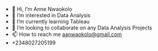 - 👋 Hi, I’m Anne Nwaokolo
- 👀 I’m interested in Data Analysis
- 🌱 I’m currently learning Tableau
- 💞️ I’m looking to collaborate on any Data Analysis Projects
- 📫 How to reach me aanwaokolo@gmail.com
- +2348027205199

<!---
aanwaokolo/aanwaokolo is a ✨ special ✨ repository because its `README.md` (this file) appears on your GitHub profile.
You can click the Preview link to take a look at your changes.
--->
